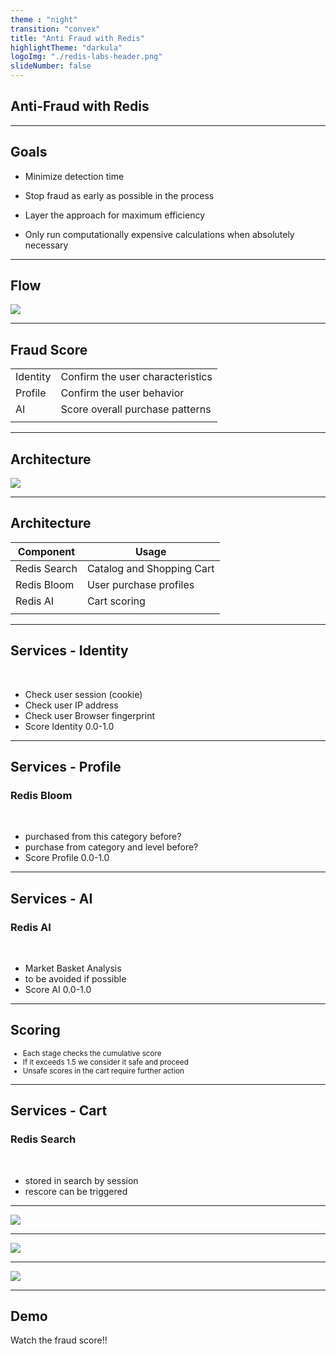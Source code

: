 ```yaml
---
theme : "night"
transition: "convex"
title: "Anti Fraud with Redis"
highlightTheme: "darkula"
logoImg: "./redis-labs-header.png"
slideNumber: false
---
```


## Anti-Fraud with Redis

---

## Goals

- Minimize detection time

- Stop fraud as early as possible in the process

- Layer the approach for maximum efficiency 

- Only run computationally expensive calculations when absolutely necessary

---

## Flow

<img src="./flow.svg" style="background:none; border:none; box-shadow:none;">

---

## Fraud Score

| | |
|--|--|
|Identity|Confirm the user characteristics|
|Profile|Confirm the user behavior|
|AI|Score overall purchase patterns|
| | | 

---

## Architecture

<img src="./overall_arch.png" style="background:none; border:none; box-shadow:none;">

---

## Architecture

|Component|Usage|
|--|--|
|Redis Search | Catalog and Shopping Cart |
|Redis Bloom | User purchase profiles |
|Redis AI | Cart scoring |
|||

---

## Services - Identity

<br>

- Check user session (cookie)
- Check user IP address 
- Check user Browser fingerprint
- Score Identity 0.0-1.0

---

## Services - Profile

### Redis Bloom
<br>

- purchased from this category before?
- purchase from category and level before?
- Score Profile 0.0-1.0

---

## Services - AI

### Redis AI
<br>

- Market Basket Analysis
- to be avoided if possible
- Score AI 0.0-1.0

---

## Scoring

<small>

- Each stage checks the cumulative score
- If it exceeds 1.5 we consider it safe and proceed
- Unsafe scores in the cart require further action

</small>

---

## Services - Cart

### Redis Search
<br>

- stored in search by session
- rescore can be triggered

---

<img src="./guest_sequence.svg" style="background:none; border:none; box-shadow:none;">

---

<img src="./good_user_sequence.svg" style="background:none; border:none; box-shadow:none;">

---

<img src="./bad_user_sequence.svg" style="background:none; border:none; box-shadow:none;">

---

## Demo

Watch the fraud score!!